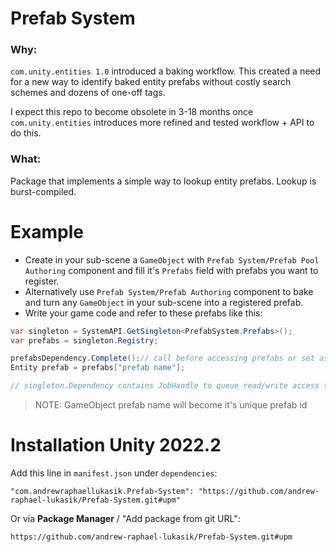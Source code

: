 # Prefab System

### Why:

`com.unity.entities 1.0` introduced a baking workflow. This created a need for a new way to identify baked entity prefabs without costly search schemes and dozens of one-off tags.

I expect this repo to become obsolete in 3-18 months once `com.unity.entities` introduces more refined and tested workflow + API to do this.

### What:

Package that implements a simple way to lookup entity prefabs. Lookup is burst-compiled.

# Example
- Create in your sub-scene a `GameObject` with `Prefab System/Prefab Pool Authoring` component and fill it's `Prefabs` field with prefabs you want to register.
- Alternatively use `Prefab System/Prefab Authoring` component to bake and turn any `GameObject` in your sub-scene into a registered prefab.
- Write your game code and refer to these prefabs like this:
```csharp
var singleton = SystemAPI.GetSingleton<PrefabSystem.Prefabs>();
var prefabs = singleton.Registry;

prefabsDependency.Complete();// call before accessing prefabs or set as dependency
Entity prefab = prefabs["prefab name"];

// singleton.Dependency contains JobHandle to queue read/write access to singleton.Registry
```
> NOTE: GameObject prefab name will become it's unique prefab id

# Installation Unity 2022.2
Add this line in `manifest.json` under `dependencies`:
```
"com.andrewraphaellukasik.Prefab-System": "https://github.com/andrew-raphael-lukasik/Prefab-System.git#upm"
```
Or via **Package Manager** / "Add package from git URL":
```
https://github.com/andrew-raphael-lukasik/Prefab-System.git#upm
```
